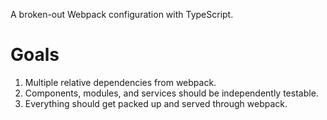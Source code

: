 A broken-out Webpack configuration with TypeScript.

# Goals

1. Multiple relative dependencies from webpack.
2. Components, modules, and services should be independently testable.
3. Everything should get packed up and served through webpack.
